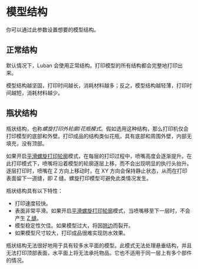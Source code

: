 模型结构
====
你可以通过此参数设置想要的模型结构。

正常结构
----
默认情况下，Luban 会使用正常结构。打印模型的所有结构都会完整地打印出来。

模型结构越坚固，打印时间越长，消耗材料越多；反之，模型结构越轻薄，打印时间越短，消耗材料越少。

瓶状结构
----
瓶状结构，也称*螺旋打印外轮廓*/*花瓶模式*。假如选用这种结构，那么打印机仅会打印模型的底部和外壁。打印成品的结构类似花瓶，具有底部和周围外壁，内部无填充，没有顶部。

如果开启[平滑螺旋打印轮廓](smooth_spiralized_contours.md)模式，在每层的打印过程中，喷嘴高度会逐渐提升。在此打印模式下，喷嘴将沿着模型的轮廓逐层上移，而不会出现明显的执行头抬升。逐层打印时，喷嘴在 Z 方向上移动时，在 XY 方向会保持静止状态，从而在打印表面留下一道缝，即 Z 缝。螺旋打印模型可避免此类情况发生。

瓶状结构具有以下特性：
* 打印速度较快。
* 表面非常平滑。如果开启[平滑螺旋打印轮廓](smooth_spiralized_contours.md)模式，当喷嘴移至下一层时，不会产生 [Z 缝](../troubleshooting/seam.md)。
* 模型稳定性欠佳。如果模型过大，将因[翘边](../troubleshooting/warping.md)而裂开。
* 如果模型尺寸较大，打印成品很难实现防水效果。

瓶状结构无法很好地用于具有较多水平面的模型。此模式无法处理悬垂结构，并且无法打印顶部表面，水平面上将无法承托物品。它也不适用于同一层上有多个部件的情况。